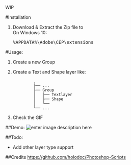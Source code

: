 WIP

#Installation

1. Download & Extract the Zip file to <br>
On Windows 10: <pre>%APPDATA%\Adobe\CEP\extensions</pre>

#Usage:
1. Create a new Group
2. Create a Text and Shape layer like:

				.
				├── ...
				├── Group     
				│   ├── Textlayer         
				│   ├── Shape
				│   └──                    
				└── ...
				
4. Check the GIF

##Demo:
![enter image description here](https://raw.githubusercontent.com/cannap/ps-button-padding/master/repo/demo.gif)

##Todo: 
- Add other layer type support

##Credits
https://github.com/holodoc/Photoshop-Scripts